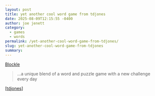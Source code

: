 ```yaml
---
layout: post
title: yet another cool word game from tdjones
date: 2025-08-09T12:15:55 -0400
author: joe jenett
category:
  - games
  - words
permalink: /yet-another-cool-word-game-from-tdjones/
slug: yet-another-cool-word-game-from-tdjones
summary:
---
```

<a href="https://blockle.au/">Blockle</a>
<blockquote>
<p>
...a unique blend of a word and puzzle game with a new challenge every day
</p>
</blockquote>
[<a title="source" href="https://pinboard.in/u:tdjones">tdjones</a>]

<a href="https://brid.gy/publish/mastodon"></a>